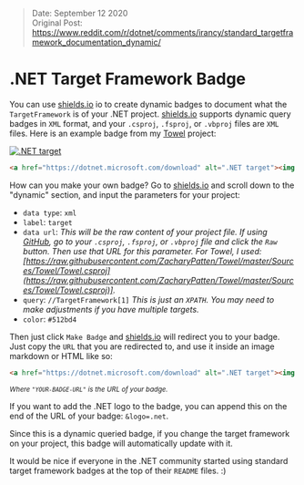 > Date: September 12 2020<br/>
> Original Post: https://www.reddit.com/r/dotnet/comments/irancy/standard_targetframework_documentation_dynamic/

# .NET Target Framework Badge

You can use [shields.io](https://shields.io/) io to create dynamic badges to document what the `TargetFramework` is of your .NET project. [shields.io](https://shields.io/) supports dynamic query badges in `XML` format, and your `.csproj`, `.fsproj`, or `.vbproj` files are `XML` files. Here is an example badge from my [Towel](https://github.com/ZacharyPatten/Towel) project:

<a href="https://dotnet.microsoft.com/download" alt=".NET target"><img alt=".NET target" src="https://img.shields.io/badge/dynamic/xml?color=%23512bd4&label=target&query=%2F%2FTargetFramework%5B1%5D&url=https%3A%2F%2Fraw.githubusercontent.com%2FZacharyPatten%2FTowel%2Fmaster%2FSources%2FTowel%2FTowel.csproj&logo=.net" title="Go To .NET Download"></a>

```html
<a href="https://dotnet.microsoft.com/download" alt=".NET target"><img alt=".NET target" src="https://img.shields.io/badge/dynamic/xml?color=%23512bd4&label=target&query=%2F%2FTargetFramework%5B1%5D&url=https%3A%2F%2Fraw.githubusercontent.com%2FZacharyPatten%2FTowel%2Fmaster%2FSources%2FTowel%2FTowel.csproj&logo=.net" title="Go To .NET Download"></a>
```

How can you make your own badge? Go to [shields.io](https://shields.io/) and scroll down to the "dynamic" section, and input the parameters for your project:
- `data type`: `xml`
- `label`: `target`
- `data url`: _This will be the raw content of your project file. If using [GitHub](https://github.com/), go to your `.csproj`, `.fsproj`, or `.vbproj` file and click the `Raw` button. Then use that URL for this parameter. For Towel, I used: [https://raw.githubusercontent.com/ZacharyPatten/Towel/master/Sources/Towel/Towel.csproj](https://raw.githubusercontent.com/ZacharyPatten/Towel/master/Sources/Towel/Towel.csproj)]._
- `query`: `//TargetFramework[1]` _This is just an `XPATH`. You may need to make adjustments if you have multiple targets._
- `color`: `#512bd4`

Then just click `Make Badge` and [shields.io](https://shields.io/) will redirect you to your badge. Just copy the `URL` that you are redirected to, and use it inside an image markdown or HTML like so:
```html
<a href="https://dotnet.microsoft.com/download" alt=".NET target"><img alt=".NET target" src="YOUR-BADGE-URL" title="Go To .NET Download"></a>
```
<sup><em>Where <code>"YOUR-BADGE-URL"</code> is the URL of your badge.</em></sup>

If you want to add the .NET logo to the badge, you can append this on the end of the URL of your badge: `&logo=.net`.

Since this is a dynamic queried badge, if you change the target framework on your project, this badge will automatically update with it.

It would be nice if everyone in the .NET community started using standard target framework badges at the top of their `README` files. :)
